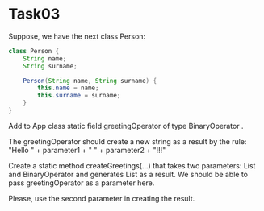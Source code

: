 # Task03

Suppose, we have the next class Person:

```java
class Person {
    String name;
    String surname;

    Person(String name, String surname) {
        this.name = name;
        this.surname = surname;
    }
}
```

Add to App class static field greetingOperator of type BinaryOperator . 


The greetingOperator should create a new string as a result by the rule: "Hello " + parameter1 + " " + parameter2 + "!!!"


Create a static method createGreetings(...) that takes two parameters: List<Person> and BinaryOperator and generates List<String> as a result. We should be able to pass greetingOperator as a parameter here.


Please, use the second parameter in creating the result.
